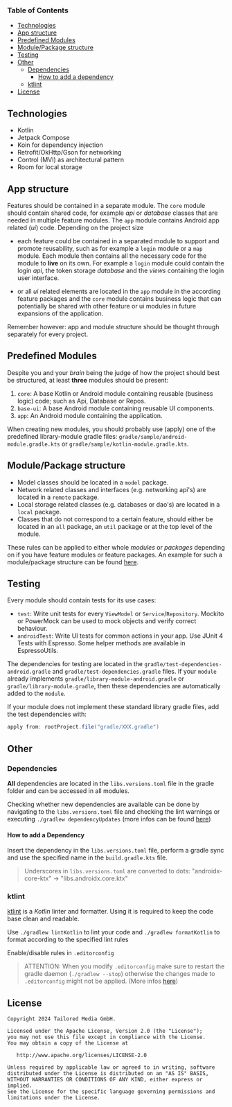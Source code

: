 ### Table of Contents
* [Technologies](#technologies)
* [App structure](#app_structure)
* [Predefined Modules](#predefined_structure)
* [Module/Package structure](#module_structure)
* [Testing](#testing)
* [Other](#other)
    * [Dependencies](#dependencies)
        * [How to add a dependency](#adddependencies)
    * [ktlint](#ktlint)
* [License](#license)


## Technologies <a name="technologies"></a>
* Kotlin
* Jetpack Compose
* Koin for dependency injection
* Retrofit/OkHttp/Gson for networking
* Control (MVI) as architectural pattern
* Room for local storage

## App structure <a name="app_structure"></a>
Features should be contained in a separate module. The `core` module should contain shared code, for example *api* or *database* classes that are needed in multiple feature modules. The `app` module contains Android app related (*ui*) code. Depending on the project size 

* each feature could be contained in a separated module to support and promote reusability, such as for example a `login` module or a `map` module. Each module then contains all the necessary code for the module to **live** on its own. For example a `login` module could contain the login *api*, the token storage *database* and the *views* containing the login user interface.

* or all *ui* related elements are located in the `app` module in the according feature packages and the `core` module contains business logic that can potentially be shared with other feature or ui modules in future expansions of the application.

Remember however: app and module structure should be thought through separately for every project.


## Predefined Modules <a name="predefined_structure"></a>
Despite you and your *brain* being the judge of how the project should best be structured, at least **three** modules should be present:

1. `core`: A base Kotlin or Android module containing reusable (business logic) code; such as Api, Database or Repos.
2. `base-ui`: A base Android module containing reusable UI components.
3. `app`: An Android module containing the application.

When creating new modules, you should probably use (apply) one of the predefined library-module gradle files: `gradle/sample/android-module.gradle.kts` or `gradle/sample/kotlin-module.gradle.kts`.


## Module/Package structure <a name="module_structure"></a>
* Model classes should be located in a `model` package.
* Network related classes and interfaces (e.g. networking api's) are located in a `remote` package.
* Local storage related classes (e.g. databases or dao's) are located in a `local` package.
* Classes that do not correspond to a certain feature, should either be located in an `all` package, an `util` package or at the top level of the module.

These rules can be applied to either whole *modules* or *packages* depending on if you have feature modules or feature packages. An example for such a module/package structure can be found [here](https://github.com/tailoredmedia/AndroidAppTemplateExample).


## Testing <a name="testing"></a>
Every module should contain tests for its use cases:

* `test`: Write unit tests for every `ViewModel` or `Service`/`Repository`. Mockito or PowerMock can be used to mock objects and verify correct behaviour.
* `androidTest`: Write UI tests for common actions in your app. Use JUnit 4 Tests with Espresso. Some helper methods are available in EspressoUtils.

The dependencies for testing are located in the `gradle/test-dependencies-android.gradle` and `gradle/test-dependencies.gradle` files. If your `module` already implements `gradle/library-module-android.gradle` or `gradle/library-module.gradle`, then these dependencies are automatically added to the `module`.

If your module does not implement these standard library gradle files, add the test dependencies with:

``` groovy
apply from: rootProject.file("gradle/XXX.gradle")
```


## Other <a name="other"></a>


### Dependencies <a name="dependencies"></a>

**All** dependencies are located in the `libs.versions.toml` file in the gradle folder and can be accessed in all modules.

Checking whether new dependencies are available can be done by navigating to the `libs.versions.toml` file and checking the lint warnings or executing `./gradlew dependencyUpdates` (more infos can be found [here](https://github.com/ben-manes/gradle-versions-plugin#multi-project-build))


#### How to add a Dependency <a name="adddependencies"></a>

Insert the dependency in the `libs.versions.toml` file, perform a gradle sync and use the specified name in the `build.gradle.kts` file.

> Underscores in `libs.versions.toml` are converted to dots: "androidx-core-ktx" -> "libs.androidx.core.ktx"


### ktlint <a name="ktlint"></a>
[ktlint](https://ktlint.github.io/) is a *Kotlin* linter and formatter. Using it is required to keep the code base clean and readable.

Use `./gradlew lintKotlin` to lint your code and `./gradlew formatKotlin` to format according to the specified lint rules

Enable/disable rules in `.editorconfig`

> ATTENTION: When you modify `.editorconfig` make sure to restart the gradle daemon (`./gradlew --stop`) otherwise the changes made to `.editorconfig` might not be applied. (More infos [here](https://github.com/jeremymailen/kotlinter-gradle/issues/336#issuecomment-1676235455))

## License <a name="license"></a>
```
Copyright 2024 Tailored Media GmbH.

Licensed under the Apache License, Version 2.0 (the "License");
you may not use this file except in compliance with the License.
You may obtain a copy of the License at

   http://www.apache.org/licenses/LICENSE-2.0

Unless required by applicable law or agreed to in writing, software
distributed under the License is distributed on an "AS IS" BASIS,
WITHOUT WARRANTIES OR CONDITIONS OF ANY KIND, either express or implied.
See the License for the specific language governing permissions and
limitations under the License.
```
